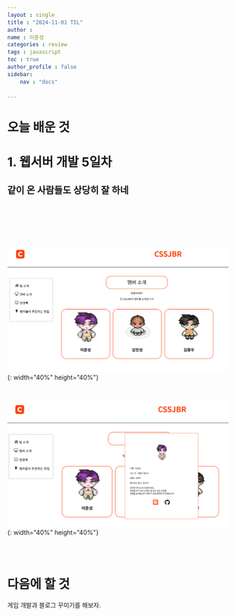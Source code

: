 ```yaml
---
layout : single
title : "2024-11-01 TIL"
author : 
name : 이준성
categories : review
tags : javascript
toc : true
author_profile : false
sidebar:
    nav : "docs"

---
```



# 오늘 배운 것 

# 1. 웹서버 개발 5일차 


## 같이 온 사람들도 상당히 잘 하네 <br>
<span style = "color:white; font-size:70%">
오늘이 이번 주차 프로젝트 발표 날이었다. 예상은 했지만 우리 팀의 결과물은 약간 못 만든 쪽에 속했다. <br>
우리가 못 했다고 하기 보다는 다른 팀들이 처음 배우는 사람들 수준이 아닌 게 컸다.<br>
다른 팀들에도 나 처럼 코딩을 하다 온 사람들이 있던 탓이 커 보였다.<br>
물론 우리가 처음 와이어 프레임 만들고 더 이상 기능 추가를 안 한 점도 컸다.<br>
가능하면 애니메이션이라도 넣어 볼 걸 그랬다.
</span>

![작업물1](/assets/images/내%20담당.png){: width="40%" height="40%"}

<br>

![작업물2](/assets/images/내%20담당_modal.png){: width="40%" height="40%"}


<span style = "color:white; font-size:70%">
그래도 이번 작업을 하면서 팀 간의 어떤 식으로 프로젝트 관리를 하는지, 의사 소통은 어떻게 하는지를 배웠다.<br>
이제 막 시작했으니 어쩔 수 없다고 너무 깊게 생각하지 말고, 가능하면 이번에야 말로 제대로 된 포트폴리오를 만들어 보자.<br>
</span>




# 다음에 할 것
게임 개발과 블로그 꾸미기를 해보자.